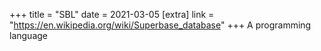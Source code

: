 +++
title = "SBL"
date = 2021-03-05
[extra]
link = "https://en.wikipedia.org/wiki/Superbase_database"
+++
A programming language

